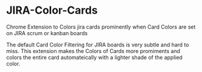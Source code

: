 # JIRA-Color-Cards
Chrome Extension to Colors jira cards prominently when Card Colors are set on JIRA scrum or kanban boards

The default Card Color Filtering for JIRA boards is very subtle and hard to miss. This extension makes the Colors of Cards more promiments and colors the entire card automateically with a lighter shade of the applied color. 
